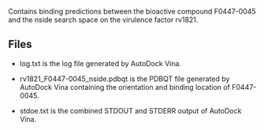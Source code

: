 Contains binding predictions between the bioactive compound F0447-0045 and the nside search space on the virulence factor rv1821.

## Files

- log.txt is the log file generated by AutoDock Vina.

- rv1821_F0447-0045_nside.pdbqt is the PDBQT file generated by AutoDock Vina containing the orientation and binding location of F0447-0045.

- stdoe.txt is the combined STDOUT and STDERR output of AutoDock Vina.

